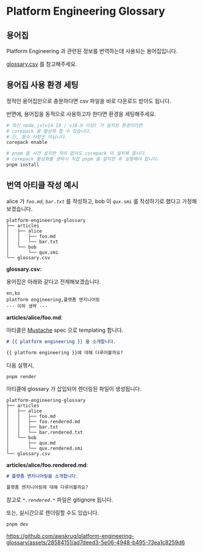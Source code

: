 # Platform Engineering Glossary

## 용어집

Platform Engineering 과 관련된 정보를 번역하는데 사용되는 용어집입니다.

[glossary.csv](./glossary.csv) 를 참고해주세요.

## 용어집 사용 환경 세팅

정적인 용어집만으로 충분하다면 csv 파일을 바로 다운로드 받아도 됩니다.

반면에, 용어집을 동적으로 사용하고자 한다면 환경을 세팅해주세요.

```bash
# 최신 node.js(v14.19 / v16.9 이상) 가 설치된 환경이라면
# corepack 을 활성화 할 수 있습니다.
# 단, 필수 사항은 아닙니다.
corepack enable

# pnpm 을 사전 설치한 적이 없어도 corepack 이 설치해 줍니다.
# corepack 활성화를 생략시 직접 pnpm 을 설치한 후 실행해야 합니다.
pnpm install
```

## 번역 아티클 작성 예시

alice 가 *`foo.md`*, *`bar.txt`* 를 작성하고, bob 이 *`qux.smi`* 를 작성하기로 했다고 가정해보겠습니다.

```
platform-engineering-glossary
├── articles
│   ├── alice
│   │   ├── foo.md
│   │   └── bar.txt
│   └── bob
│       └── qux.smi
└── glossary.csv
```

**glossary.csv**:

용어집은 아래와 같다고 전제해보겠습니다.

```csv
en,ko
platform engineering,플랫폼 엔지니어링
--- 이하 생략 ---
```

**articles/alice/foo.md**:

아티클은 [Mustache](https://mustache.github.io) spec 으로 templating 합니다.

```md
# {{ platform engineering }} 을 소개합니다.

{{ platform engineering }}에 대해 다루어볼까요?
```

다음 실행시,

```bash
pnpm render
```

아티클에 glossary 가 삽입되어 렌더링된 파일이 생성됩니다.

```
platform-engineering-glossary
├── articles
│   ├── alice
│   │   ├── foo.md
│   │   ├── foo.rendered.md
│   │   ├── bar.txt
│   │   └── bar.rendered.txt
│   └── bob
│       ├── qux.md
│       └── qux.rendered.smi
└── glossary.csv
```

**articles/alice/foo.rendered.md**:

```md
# 플랫폼 엔지니어링을 소개합니다.

플랫폼 엔지니어링에 대해 다루어볼까요?
```

참고로 *`*.rendered.*`* 파일은 gitignore 됩니다.

또는, 실시간으로 렌더링할 수도 있습니다.

```bash
pnpm dev
```

<https://github.com/awskrug/platform-engineering-glossary/assets/28584151/ad7deed3-5e06-4948-b495-73ea1c8259d6>
